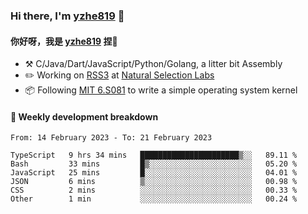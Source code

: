 ### Hi there, I'm [yzhe819](https://github.com/yzhe819) 👋

#### 你好呀，我是 [yzhe819](https://github.com/yzhe819) 捏👋

- :hammer_and_pick: C/Java/Dart/JavaScript/Python/Golang, a litter bit Assembly
- :pencil2: Working on [RSS3](https://github.com/NaturalSelectionLabs/RSS3) at [Natural Selection Labs](https://github.com/NaturalSelectionLabs)
- 📦 Following [MIT 6.S081](https://pdos.csail.mit.edu/6.S081/2020/) to write a simple operating system kernel



#### 📝 Weekly development breakdown

<!--START_SECTION:waka-->

```text
From: 14 February 2023 - To: 21 February 2023

TypeScript   9 hrs 34 mins   ██████████████████████▒░░   89.11 %
Bash         33 mins         █▒░░░░░░░░░░░░░░░░░░░░░░░   05.20 %
JavaScript   25 mins         █░░░░░░░░░░░░░░░░░░░░░░░░   04.01 %
JSON         6 mins          ▒░░░░░░░░░░░░░░░░░░░░░░░░   00.98 %
CSS          2 mins          ░░░░░░░░░░░░░░░░░░░░░░░░░   00.33 %
Other        1 min           ░░░░░░░░░░░░░░░░░░░░░░░░░   00.24 %
```

<!--END_SECTION:waka-->



